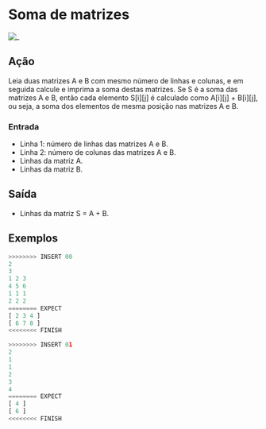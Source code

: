 # Soma de matrizes

![_](https://raw.githubusercontent.com/qxcodefup/arcade/master/base/matrizes/cover.jpg)

## Ação

Leia duas matrizes A e B com mesmo número de linhas e colunas, e em seguida calcule e imprima a soma destas matrizes. Se S é a soma das matrizes A e B, então cada elemento S\[i\]\[j\] é calculado como A\[i\]\[j\] + B\[i\]\[j\], ou seja, a soma dos elementos de mesma posição nas matrizes A e B.

### Entrada

- Linha 1: número de linhas das matrizes A e B.  
- Linha 2: número de colunas das matrizes A e B.  
- Linhas da matriz A.  
- Linhas da matriz B.

## Saída

- Linhas da matriz S = A + B.

## Exemplos

``` py
>>>>>>>> INSERT 00
2
3
1 2 3
4 5 6
1 1 1
2 2 2
======== EXPECT
[ 2 3 4 ]
[ 6 7 8 ]
<<<<<<<< FINISH
```

```py
>>>>>>>> INSERT 01
2
1
1
2
3
4
======== EXPECT
[ 4 ]
[ 6 ]
<<<<<<<< FINISH
```
